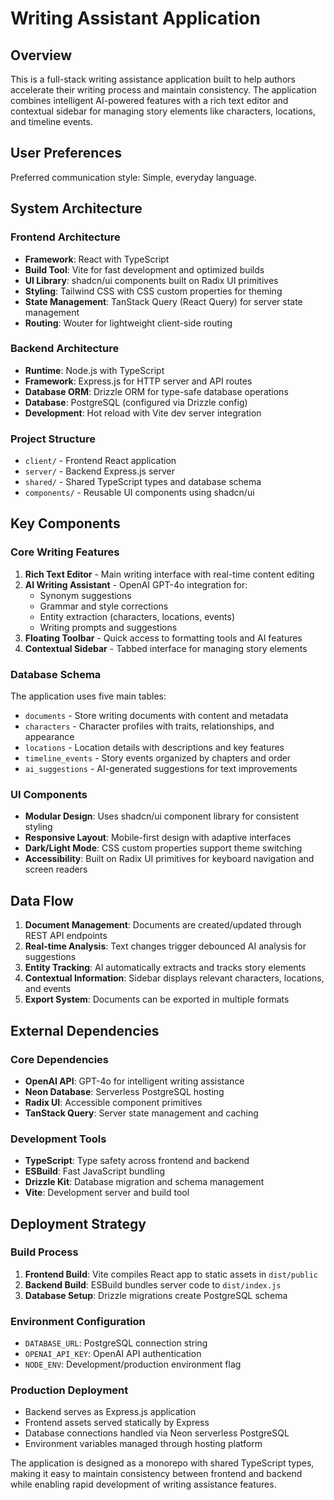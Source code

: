 # Writing Assistant Application

## Overview

This is a full-stack writing assistance application built to help authors accelerate their writing process and maintain consistency. The application combines intelligent AI-powered features with a rich text editor and contextual sidebar for managing story elements like characters, locations, and timeline events.

## User Preferences

Preferred communication style: Simple, everyday language.

## System Architecture

### Frontend Architecture
- **Framework**: React with TypeScript
- **Build Tool**: Vite for fast development and optimized builds
- **UI Library**: shadcn/ui components built on Radix UI primitives
- **Styling**: Tailwind CSS with CSS custom properties for theming
- **State Management**: TanStack Query (React Query) for server state management
- **Routing**: Wouter for lightweight client-side routing

### Backend Architecture
- **Runtime**: Node.js with TypeScript
- **Framework**: Express.js for HTTP server and API routes
- **Database ORM**: Drizzle ORM for type-safe database operations
- **Database**: PostgreSQL (configured via Drizzle config)
- **Development**: Hot reload with Vite dev server integration

### Project Structure
- `client/` - Frontend React application
- `server/` - Backend Express.js server
- `shared/` - Shared TypeScript types and database schema
- `components/` - Reusable UI components using shadcn/ui

## Key Components

### Core Writing Features
1. **Rich Text Editor** - Main writing interface with real-time content editing
2. **AI Writing Assistant** - OpenAI GPT-4o integration for:
   - Synonym suggestions
   - Grammar and style corrections
   - Entity extraction (characters, locations, events)
   - Writing prompts and suggestions
3. **Floating Toolbar** - Quick access to formatting tools and AI features
4. **Contextual Sidebar** - Tabbed interface for managing story elements

### Database Schema
The application uses five main tables:
- `documents` - Store writing documents with content and metadata
- `characters` - Character profiles with traits, relationships, and appearance
- `locations` - Location details with descriptions and key features
- `timeline_events` - Story events organized by chapters and order
- `ai_suggestions` - AI-generated suggestions for text improvements

### UI Components
- **Modular Design**: Uses shadcn/ui component library for consistent styling
- **Responsive Layout**: Mobile-first design with adaptive interfaces
- **Dark/Light Mode**: CSS custom properties support theme switching
- **Accessibility**: Built on Radix UI primitives for keyboard navigation and screen readers

## Data Flow

1. **Document Management**: Documents are created/updated through REST API endpoints
2. **Real-time Analysis**: Text changes trigger debounced AI analysis for suggestions
3. **Entity Tracking**: AI automatically extracts and tracks story elements
4. **Contextual Information**: Sidebar displays relevant characters, locations, and events
5. **Export System**: Documents can be exported in multiple formats

## External Dependencies

### Core Dependencies
- **OpenAI API**: GPT-4o for intelligent writing assistance
- **Neon Database**: Serverless PostgreSQL hosting
- **Radix UI**: Accessible component primitives
- **TanStack Query**: Server state management and caching

### Development Tools
- **TypeScript**: Type safety across frontend and backend
- **ESBuild**: Fast JavaScript bundling
- **Drizzle Kit**: Database migration and schema management
- **Vite**: Development server and build tool

## Deployment Strategy

### Build Process
1. **Frontend Build**: Vite compiles React app to static assets in `dist/public`
2. **Backend Build**: ESBuild bundles server code to `dist/index.js`
3. **Database Setup**: Drizzle migrations create PostgreSQL schema

### Environment Configuration
- `DATABASE_URL`: PostgreSQL connection string
- `OPENAI_API_KEY`: OpenAI API authentication
- `NODE_ENV`: Development/production environment flag

### Production Deployment
- Backend serves as Express.js application
- Frontend assets served statically by Express
- Database connections handled via Neon serverless PostgreSQL
- Environment variables managed through hosting platform

The application is designed as a monorepo with shared TypeScript types, making it easy to maintain consistency between frontend and backend while enabling rapid development of writing assistance features.